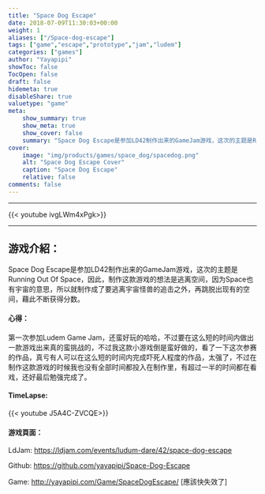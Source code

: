 ```yaml
---
title: "Space Dog Escape"
date: 2018-07-09T11:30:03+00:00
weight: 1
aliases: ["/Space-dog-escape"]
tags: ["game","escape","prototype","jam","ludem"]
categories: ["games"]
author: "Yayapipi"
showToc: false
TocOpen: false
draft: false
hidemeta: true
disableShare: true
valuetype: "game"
meta:
    show_summary: true
    show_meta: true
    show_cover: false
    summary: "Space Dog Escape是参加LD42制作出来的GameJam游戏，这次的主题是Running Out Of Space，因此，制作这款游戏的想法是逃离空间，因为Space也有宇宙的意思，所以就制作成了要逃离宇宙怪兽的追击之外，再跳脱出现有的空间，藉此不断获得分数。"
cover:
    image: "img/products/games/space_dog/spacedog.png"
    alt: "Space Dog Escape Cover"
    caption: "Space Dog Escape"
    relative: false
comments: false
---
```



---
{{< youtube ivgLWm4xPgk>}}

---

## 游戏介紹：
Space Dog Escape是参加LD42制作出来的GameJam游戏，这次的主题是Running Out Of Space，因此，制作这款游戏的想法是逃离空间，因为Space也有宇宙的意思，所以就制作成了要逃离宇宙怪兽的追击之外，再跳脱出现有的空间，藉此不断获得分数。


#### 心得：

第一次参加Ludem Game Jam，还蛮好玩的哈哈，不过要在这么短的时间内做出一款游戏出来真的蛮挑战的，不过我这款小游戏倒是蛮好做的，看了一下这次参赛的作品，真亏有人可以在这么短的时间内完成吓死人程度的作品，太强了，不过在制作这款游戏的时候我也没有全部时间都投入在制作里，有超过一半的时间都在看戏，还好最后勉强完成了。

#### TimeLapse:

{{< youtube J5A4C-ZVCQE>}}

#### 游戏頁面：
LdJam: https://ldjam.com/events/ludum-dare/42/space-dog-escape

Github: https://github.com/yayapipi/Space-Dog-Escape

Game: http://yayapipi.com/Game/SpaceDogEscape/ [應該快失效了]